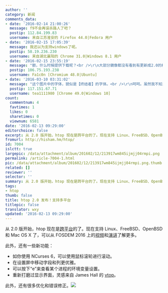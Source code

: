 ```yaml
---
author: ''
category: 新闻
comments_data:
- date: '2016-02-14 21:00:26'
  message: f9不会再误杀路人了吧？
  postip: 112.84.199.83
  username: 来自江苏淮安的 Firefox 44.0|Fedora 用户
- date: '2016-02-15 17:05:39'
  message: 我还以为支持windows了呢。
  postip: 58.19.236.230
  username: 来自湖北襄阳的 Chrome 31.0|Windows 8.1 用户
- date: '2016-02-15 23:55:19'
  message: "额，什么时候提供下载呢？<br />\r\n大部分鏡像都沒有看到有更新成2.0的樣子～"
  postip: 106.75.193.238
  username: Fa1c0n [Chromium 48.0|Ubuntu]
- date: '2016-03-10 03:31:02'
  message: "这个图片中的字体，貌似是【终结者】的字体。<br />\r\n呵呵。虽然我不知道这个字体叫啥。"
  postip: 117.151.67.71
  username: tea1111980 [Chrome 49.0|Windows 10]
count:
  commentnum: 4
  favtimes: 1
  likes: 0
  sharetimes: 0
  viewnum: 6581
date: '2016-02-13 09:29:00'
editorchoice: false
excerpt: 从 2.0 版开始，htop 现在是跨平台的了。现在支持 Linux、FreeBSD、OpenBSD 和 Mac OS X 了
fromurl: http://hisham.hm/htop/
id: 7004
islctt: true
largepic: /data/attachment/album/201602/12/213917wm845ijmjj04rmpi.png
permalink: /article-7004-1.html
pic: /data/attachment/album/201602/12/213917wm845ijmjj04rmpi.png.thumb.jpg
related: []
reviewer: ''
selector: ''
summary: 从 2.0 版开始，htop 现在是跨平台的了。现在支持 Linux、FreeBSD、OpenBSD 和 Mac OS X 了
tags:
- htop
thumb: false
title: htop 2.0 发布！支持多平台
titlepic: false
translator: wxy
updated: '2016-02-13 09:29:00'
---
```


从 2.0 版开始，htop 现在是[跨平台](https://fosdem.org/2016/schedule/event/htop/)的了。现在支持 Linux、FreeBSD、OpenBSD 和 Mac OS X 了，可以从 FOSDEM 2016 上的[视频](https://youtu.be/g5GamptmWeA)和[演讲](http://hisham.hm/htop/htop_talk.pdf)了解更多。 


此外，还有一些新功能：


* 如你使用 NCurses 6，可以使用鼠标滚轮进行滚动。
* 在设置屏中移动字段和列更优雅。
* 可以按下“e”来查看某个进程的环境变量设置。
* 重新打磨过显示界面，灵感来自 James Hall 的 [vtop](https://github.com/MrRio/vtop)。


此外，还有很多优化和错误修正。![](/data/attachment/album/201602/12/213917wm845ijmjj04rmpi.png)